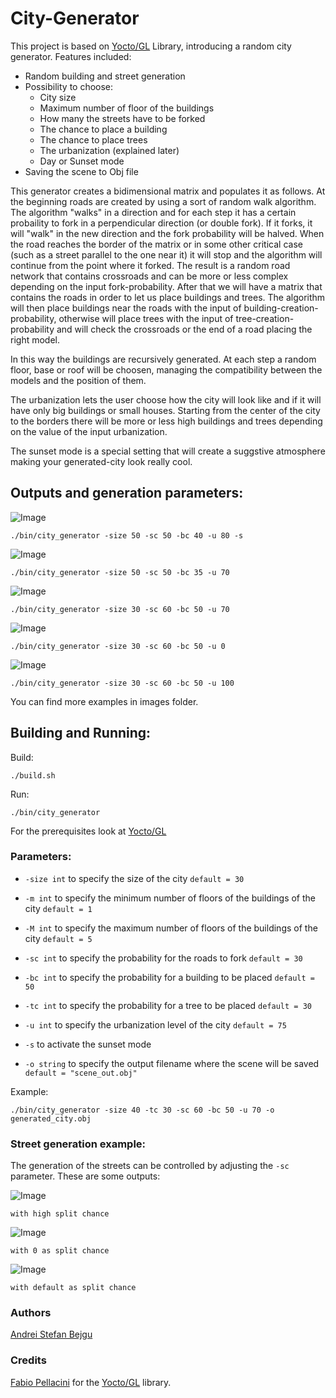 # City-Generator
This project is based on [Yocto/GL](https://github.com/xelatihy/yocto-gl) Library, introducing a random city generator. Features included:

- Random building and street generation
- Possibility to choose:
    - City size
    - Maximum number of floor of the buildings
    - How many the streets have to be forked
    - The chance to place a building
    - The chance to place trees
    - The urbanization (explained later)
    - Day or Sunset mode
- Saving the scene to Obj file

This generator creates a bidimensional matrix and populates it as follows. 
At the beginning roads are created by using a sort of random walk algorithm. The algorithm "walks" in a direction and for each step it has a certain probaility to fork in a perpendicular direction (or double fork). If it forks, it will "walk" in the new direction and the fork probability will be halved. When the road reaches the border of the matrix or in some other critical case (such as a street parallel to the one near it) it will stop and the algorithm will continue from the point where it forked. 
The result is a random road network that contains crossroads and can be more or less complex depending on the input fork-probability. 
After that we will have a matrix that contains the roads in order to let us place buildings and trees. The algorithm will then place buildings near the roads with the input of building-creation-probability, otherwise will place trees with the input of tree-creation-probability and will check the crossroads or the end of a road placing the right model.

In this way the buildings are recursively generated.  At each step a random floor, base or roof will be choosen, managing the compatibility between the models and the position of them.

The urbanization lets the user choose how the city will look like and if it will have only big buildings or small houses. Starting from the center of the city to the borders there will be more or less high buildings and trees depending on the value of the input urbanization.

The sunset mode is a special setting that will create a suggstive atmosphere making your generated-city look really cool.

## Outputs and generation parameters:
![Image](images/example_2048px_size_50-sc_50-bc_40-u_80-sunset-mode.png)
    
`./bin/city_generator -size 50 -sc 50 -bc 40 -u 80 -s`
    
![Image](images/example_1024px_size_50-sc_50-bc_35-u_70.png)
    
`./bin/city_generator -size 50 -sc 50 -bc 35 -u 70 `

![Image](images/example_1024px_size_30-sc_60-bc_50-u_70.png)
    
`./bin/city_generator -size 30 -sc 60 -bc 50 -u 70 `
    
![Image](images/example_1024px_size_30-sc_60-bc_50-u_0.png)
    
`./bin/city_generator -size 30 -sc 60 -bc 50 -u 0 `

![Image](images/example_1024px_size_30-sc_60-bc_50-u_100.png)
    
`./bin/city_generator -size 30 -sc 60 -bc 50 -u 100 `
    
You can find more examples in images folder.

## Building and Running:

Build:

    ./build.sh

Run:

    ./bin/city_generator
For the prerequisites look at [Yocto/GL](https://github.com/xelatihy/yocto-gl#compilation)
 
### Parameters:

- `-size int` to specify the size of the city `default = 30`

- `-m int` to specify the minimum number of floors of the buildings of the city `default = 1`

- `-M int` to specify the maximum number of floors of the buildings of the city `default = 5`

- `-sc int` to specify the probability for the roads to fork `default = 30`

- `-bc int` to specify the probability for a building to be placed `default = 50`

- `-tc int` to specify the probability for a tree to be placed `default = 30`

- `-u int` to specify the urbanization level of the city `default = 75`

- `-s` to activate the sunset mode

- `-o string` to specify the output filename where the scene will be saved `default = "scene_out.obj"`

Example:

    ./bin/city_generator -size 40 -tc 30 -sc 60 -bc 50 -u 70 -o generated_city.obj

### Street generation example:

The generation of the streets can be controlled by adjusting the `-sc` parameter. These are some outputs:

![Image](images/possible_street_generation.png)

`with high split chance`
    
![Image](images/possible_street_generation_3.png)
    
`with 0 as split chance`
    
![Image](images/possible_street_generation_2.png)
    
`with default as split chance`
    
### Authors

[Andrei Stefan Bejgu](https://github.com/andreim14)
    
### Credits
[Fabio Pellacini](https://github.com/xelatihy) for the [Yocto/GL](https://github.com/xelatihy/yocto-gl) library.
